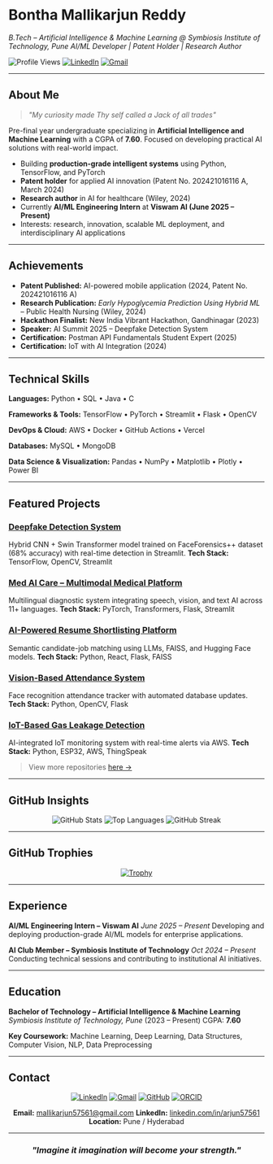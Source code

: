 
# Bontha Mallikarjun Reddy

*B.Tech – Artificial Intelligence & Machine Learning @ Symbiosis Institute of Technology, Pune*
*AI/ML Developer | Patent Holder | Research Author*

![Profile Views](https://komarev.com/ghpvc/?username=Arjun-57561\&color=blue\&style=flat-square)
[![LinkedIn](https://img.shields.io/badge/LinkedIn-arjun57561-blue?style=flat-square\&logo=linkedin)](https://www.linkedin.com/in/arjun57561)
[![Gmail](https://img.shields.io/badge/Email-mallikarjun57561@gmail.com-red?style=flat-square\&logo=gmail)](mailto:mallikarjun57561@gmail.com)

</div>

---

## About Me

> *"My curiosity made Thy self called a Jack of all trades"*

Pre-final year undergraduate specializing in **Artificial Intelligence and Machine Learning** with a CGPA of **7.60**. Focused on developing practical AI solutions with real-world impact.

* Building **production-grade intelligent systems** using Python, TensorFlow, and PyTorch
* **Patent holder** for applied AI innovation (Patent No. 202421016116 A, March 2024)
* **Research author** in AI for healthcare (Wiley, 2024)
* Currently **AI/ML Engineering Intern** at **Viswam AI (June 2025 – Present)**
* Interests: research, innovation, scalable ML deployment, and interdisciplinary AI applications

---

## Achievements

* **Patent Published:** AI-powered mobile application (2024, Patent No. 202421016116 A)
* **Research Publication:** *Early Hypoglycemia Prediction Using Hybrid ML* – Public Health Nursing (Wiley, 2024)
* **Hackathon Finalist:** New India Vibrant Hackathon, Gandhinagar (2023)
* **Speaker:** AI Summit 2025 – Deepfake Detection System
* **Certification:** Postman API Fundamentals Student Expert (2025)
* **Certification:** IoT with AI Integration (2024)

---

## Technical Skills

**Languages:**
Python • SQL • Java • C

**Frameworks & Tools:**
TensorFlow • PyTorch • Streamlit • Flask • OpenCV

**DevOps & Cloud:**
AWS • Docker • GitHub Actions • Vercel

**Databases:**
MySQL • MongoDB

**Data Science & Visualization:**
Pandas • NumPy • Matplotlib • Plotly • Power BI

---

## Featured Projects

### [Deepfake Detection System](https://github.com/Arjun-57561)

Hybrid CNN + Swin Transformer model trained on FaceForensics++ dataset (68% accuracy) with real-time detection in Streamlit.
**Tech Stack:** TensorFlow, OpenCV, Streamlit

### [Med AI Care – Multimodal Medical Platform](https://github.com/Arjun-57561)

Multilingual diagnostic system integrating speech, vision, and text AI across 11+ languages.
**Tech Stack:** PyTorch, Transformers, Flask, Streamlit

### [AI-Powered Resume Shortlisting Platform](https://github.com/Arjun-57561)

Semantic candidate-job matching using LLMs, FAISS, and Hugging Face models.
**Tech Stack:** Python, React, Flask, FAISS

### [Vision-Based Attendance System](https://github.com/Arjun-57561)

Face recognition attendance tracker with automated database updates.
**Tech Stack:** Python, OpenCV, Flask

### [IoT-Based Gas Leakage Detection](https://github.com/Arjun-57561)

AI-integrated IoT monitoring system with real-time alerts via AWS.
**Tech Stack:** Python, ESP32, AWS, ThingSpeak

> View more repositories [here →](https://github.com/Arjun-57561?tab=repositories)

---

## GitHub Insights

<div align="center">

![GitHub Stats](https://github-readme-stats.vercel.app/api?username=Arjun-57561\&show_icons=true\&theme=radical\&hide_border=true\&count_private=true)
![Top Languages](https://github-readme-stats.vercel.app/api/top-langs/?username=Arjun-57561\&layout=compact\&theme=radical\&hide_border=true)
![GitHub Streak](https://github-readme-streak-stats.herokuapp.com/?user=Arjun-57561\&theme=radical\&hide_border=true)

</div>

---

## GitHub Trophies

<div align="center">

[![Trophy](https://github-profile-trophy.vercel.app/?username=Arjun-57561\&theme=radical\&no-frame=true\&margin-w=10\&margin-h=10\&row=2)](https://github.com/ryo-ma/github-profile-trophy)

</div>

---

## Experience

**AI/ML Engineering Intern – Viswam AI**
*June 2025 – Present*
Developing and deploying production-grade AI/ML models for enterprise applications.

**AI Club Member – Symbiosis Institute of Technology**
*Oct 2024 – Present*
Conducting technical sessions and contributing to institutional AI initiatives.

---

## Education

**Bachelor of Technology – Artificial Intelligence & Machine Learning**
*Symbiosis Institute of Technology, Pune* (2023 – Present)
CGPA: **7.60**

**Key Coursework:** Machine Learning, Deep Learning, Data Structures, Computer Vision, NLP, Data Preprocessing

---

## Contact

<div align="center">

[![LinkedIn](https://img.shields.io/badge/LinkedIn-0077B5?style=for-the-badge\&logo=linkedin\&logoColor=white)](https://www.linkedin.com/in/arjun57561)
[![Gmail](https://img.shields.io/badge/Gmail-D14836?style=for-the-badge\&logo=gmail\&logoColor=white)](mailto:mallikarjun57561@gmail.com)
[![GitHub](https://img.shields.io/badge/GitHub-100000?style=for-the-badge\&logo=github\&logoColor=white)](https://github.com/Arjun-57561)
[![ORCID](https://img.shields.io/badge/ORCID-A6CE39?style=for-the-badge\&logo=orcid\&logoColor=white)](https://orcid.org/0009-0004-4624-1747)

**Email:** [mallikarjun57561@gmail.com](mailto:mallikarjun57561@gmail.com)
**LinkedIn:** [linkedin.com/in/arjun57561](https://www.linkedin.com/in/arjun57561)
**Location:** Pune / Hyderabad

</div>

---

<div align="center">

### *"Imagine it imagination will become your strength."*

</div>

